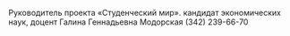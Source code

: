 Руководитель проекта «Студенческий мир». кандидат экономических наук, доцент
Галина Геннадьевна Модорская
(342) 239-66-70
 